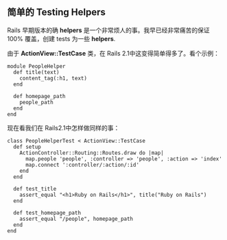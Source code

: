 ## 简单的 Testing Helpers

Rails 早期版本的确 **helpers** 是一个非常烦人的事。我早已经非常痛苦的保证 100% 覆盖，创建 tests 为一些 **helpers**. 

由于 **ActionView::TestCase** 类，在 Rails 2.1中这变得简单得多了。看个示例：

	module PeopleHelper
	  def title(text)
	    content_tag(:h1, text)
	  end

	  def homepage_path
	    people_path
	  end
	end

现在看我们在 Rails2.1中怎样做同样的事：

	class PeopleHelperTest < ActionView::TestCase
	  def setup
	    ActionController::Routing::Routes.draw do |map|
	      map.people 'people', :controller => 'people', :action => 'index'
	      map.connect ':controller/:action/:id'
	    end
	  end

	  def test_title
	    assert_equal "<h1>Ruby on Rails</h1>", title("Ruby on Rails")
	  end

	  def test_homepage_path
	    assert_equal "/people", homepage_path
	  end
	end
